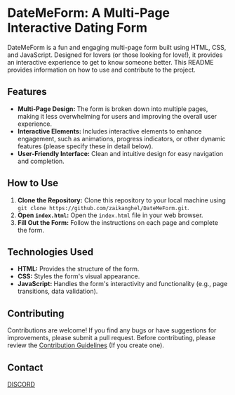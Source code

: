 # DateMeForm: A Multi-Page Interactive Dating Form

DateMeForm is a fun and engaging multi-page form built using HTML, CSS, and JavaScript.  Designed for lovers (or those looking for love!), it provides an interactive experience to get to know someone better.  This README provides information on how to use and contribute to the project.

## Features

* **Multi-Page Design:** The form is broken down into multiple pages, making it less overwhelming for users and improving the overall user experience.
* **Interactive Elements:**  Includes interactive elements to enhance engagement, such as animations, progress indicators, or other dynamic features (please specify these in detail below).
* **User-Friendly Interface:** Clean and intuitive design for easy navigation and completion.

## How to Use

1. **Clone the Repository:**  Clone this repository to your local machine using `git clone https://github.com/zaikanghel/DateMeForm.git`.
2. **Open `index.html`:** Open the `index.html` file in your web browser.
3. **Fill Out the Form:** Follow the instructions on each page and complete the form.


## Technologies Used

* **HTML:**  Provides the structure of the form.
* **CSS:** Styles the form's visual appearance.
* **JavaScript:**  Handles the form's interactivity and functionality (e.g., page transitions, data validation).


## Contributing

Contributions are welcome!  If you find any bugs or have suggestions for improvements, please submit a pull request.  Before contributing, please review the [Contribution Guidelines](CONTRIBUTING.md) (If you create one).

## Contact

[DISCORD](https://discord.gg/JRcwgKdP5k)


